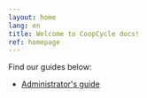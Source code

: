 ```yaml
---
layout: home
lang: en
title: Welcome to CoopCycle docs!
ref: homepage
---
```


Find our guides below:
<ul>
    <li><a href="/en/admin">Administrator's guide</a></li>
</ul>
